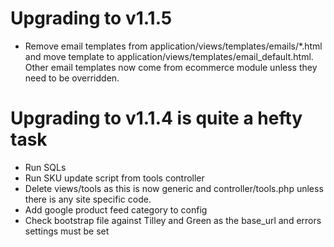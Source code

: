 # Upgrading to v1.1.5

- Remove email templates from application/views/templates/emails/*.html and move template to application/views/templates/email_default.html. Other email templates now come from ecommerce module unless they need to be overridden.

# Upgrading to v1.1.4 is quite a hefty task

- Run SQLs
- Run SKU update script from tools controller
- Delete views/tools as this is now generic and controller/tools.php unless there is any site specific code.
- Add google product feed category to config
- Check bootstrap file against Tilley and Green as the base_url and errors settings must be set
